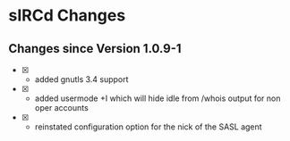 # sIRCd Changes

## Changes since Version 1.0.9-1

- [X] - added gnutls 3.4 support
- [X] - added usermode +I which will hide idle from /whois output for non oper accounts
- [X] - reinstated configuration option for the nick of the SASL agent
